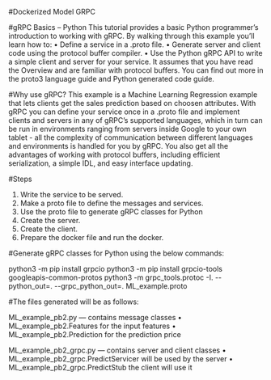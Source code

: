 #Dockerized Model GRPC

#gRPC Basics – Python
This tutorial provides a basic Python programmer’s introduction to working with gRPC.
By walking through this example you’ll learn how to:
•	Define a service in a .proto file.
•	Generate server and client code using the protocol buffer compiler.
•	Use the Python gRPC API to write a simple client and server for your service.
It assumes that you have read the Overview and are familiar with protocol buffers. You can find out more in the proto3 language guide and Python generated code guide.

#Why use gRPC?
This example is a Machine Learning Regression example that lets clients get the sales prediction based on choosen attributes.
With gRPC you can define your service once in a .proto file and implement clients and servers in any of gRPC’s supported languages, which in turn can be run in environments ranging from servers inside Google to your own tablet - all the complexity of communication between different languages and environments is handled for you by gRPC. You also get all the advantages of working with protocol buffers, including efficient serialization, a simple IDL, and easy interface updating.

#Steps
1.	Write the service to be served.
2.	Make a proto file to define the messages and services.
3.	Use the proto file to generate gRPC classes for Python
4.	Create the server.
5.	Create the client.
6.	Prepare the docker file and run the docker.

#Generate gRPC classes for Python using the below commands:

python3 -m pip install grpcio
python3 -m pip install grpcio-tools googleapis-common-protos
python3 -m grpc_tools.protoc -I. --python_out=. --grpc_python_out=. ML_example.proto

#The files generated will be as follows:

ML_example_pb2.py — contains message classes
•	ML_example_pb2.Features for the input features
•	ML_example_pb2.Prediction for the prediction price

ML_example_pb2_grpc.py — contains server and client classes
•	ML_example_pb2_grpc.PredictServicer will be used by the server
•	ML_example_pb2_grpc.PredictStub the client will use it




